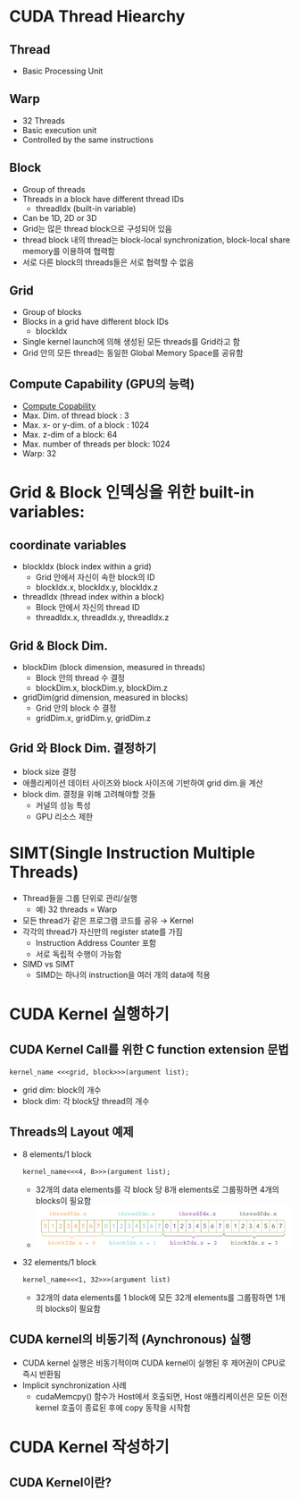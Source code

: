 # CUDA Thread Hiearchy
## Thread
* Basic Processing Unit
## Warp
* 32 Threads
* Basic execution unit
* Controlled by the same instructions
## Block
* Group of threads
* Threads in a block have different thread IDs
    + threadIdx (built-in variable)
* Can be 1D, 2D or 3D
* Grid는 많은 thread block으로 구성되어 있음
* thread block 내의 thread는 block-local synchronization, block-local share memory를 이용하여 협력함
* 서로 다른 block의 threads들은 서로 협력할 수 없음
## Grid
* Group of blocks
* Blocks in a grid have different block IDs
    + blockIdx
* Single kernel launch에 의해 생성된 모든 threads를 Grid라고 함
* Grid 안의 모든 thread는 동일한 Global Memory Space를 공유함
## Compute Capability (GPU의 능력)
* [Compute Copability](https://docs.nvidia.com/cuda/cuda-c-programming-guide/index.html#compute-capabilities)
* Max. Dim. of thread block : 3
* Max. x- or y-dim. of a block : 1024
* Max. z-dim of a block: 64
* Max. number of threads per block: 1024
* Warp: 32

# Grid & Block 인덱싱을 위한 built-in variables: 
## coordinate variables
* blockIdx (block index within a grid)
    * Grid 안에서 자신이 속한 block의 ID
    * blockIdx.x, blockIdx.y, blockIdx.z
* threadIdx (thread index within a block)
    * Block 안에서 자신의 thread ID
    * threadIdx.x, threadIdx.y, threadIdx.z
## Grid & Block Dim.
* blockDim (block dimension, measured in threads)
    * Block 안의 thread 수 결정
    * blockDim.x, blockDim.y, blockDim.z
* gridDim(grid dimension, measured in blocks)
    * Grid 안의 block 수 결정
    * gridDim.x, gridDim.y, gridDim.z

## Grid 와 Block Dim. 결정하기
* block size 결정
* 애플리케이션 데이터 사이즈와 block 사이즈에 기반하여 grid dim.을 계산
* block dim. 결정을 위해 고려해야할 것들
    * 커널의 성능 특성
    * GPU 리소스 제한

# SIMT(Single Instruction Multiple Threads)
* Thread들을 그룹 단위로 관리/실행
    * 예) 32 threads = Warp
* 모든 thread가 같은 프로그램 코드를 공유 → Kernel
* 각각의 thread가 자신만의 register state를 가짐
    * Instruction Address Counter 포함
    * 서로 독립적 수행이 가능함
* SIMD vs SIMT
    * SIMD는 하나의 instruction을 여러 개의 data에 적용

# CUDA Kernel 실행하기
## CUDA Kernel Call를 위한 C function extension 문법
```
kernel_name <<<grid, block>>>(argument list);

```
* grid dim: block의 개수
* block dim: 각 block당 thread의 개수

## Threads의 Layout 예제
* 8 elements/1 block
    ```
    kernel_name<<<4, 8>>>(argument list);
    ```
    * 32개의 data elements를 각 block 당 8개 elements로 그룹핑하면 4개의 blocks이 필요함
    * ![threadIdx&blockIdx](./pics/threadIdx_blockIdx.png)

* 32 elements/1 block
    ```
    kernel_name<<<1, 32>>>(argument list)
    ```
    * 32개의 data elements를 1 block에 모든 32개 elements를 그룹핑하면 1개의 blocks이 필요함

## CUDA kernel의 비동기적 (Aynchronous) 실행
* CUDA kernel 실행은 비동기적이며 CUDA kernel이 실행된 후 제어권이 CPU로 즉시 반환됨
* Implicit synchronization 사례
    * cudaMemcpy() 함수가 Host에서 호출되면, Host 애플리케이션은 모든 이전 kernel 호출이 종료된 후에 copy 동작을 시작함


# CUDA Kernel 작성하기
## CUDA Kernel이란?



